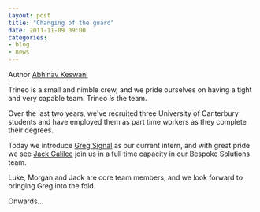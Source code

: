 ```yaml
---
layout: post
title: "Changing of the guard"
date: 2011-11-09 09:00
categories: 
- blog
- news
---
```


Author [Abhinav Keswani](/crew.html#ak)

Trineo is a small and nimble crew, and we pride ourselves on having a tight and
very capable team.  Trineo _is_ the team.

Over the last two years, we've recruited three University of Canterbury students
and have employed them as part time workers as they complete their degrees.

Today we introduce [Greg Signal](/crew.html#gs) as our current intern, and with great pride we see [Jack Galilee](/crew.html#jg) join us in a full time capacity in our Bespoke Solutions team.

Luke, Morgan and Jack are core team members, and we look forward to bringing
Greg into the fold.

Onwards...
